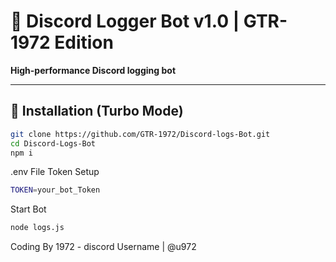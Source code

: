 # 🚀 Discord Logger Bot v1.0 | GTR-1972 Edition

**High-performance Discord logging bot** 

---

## 🔧 Installation (Turbo Mode)

```bash
git clone https://github.com/GTR-1972/Discord-logs-Bot.git
cd Discord-Logs-Bot
npm i
```
.env File Token Setup
```bash
TOKEN=your_bot_Token
```

Start Bot 
```bash
node logs.js
```


Coding By 1972 - discord Username | @u972
